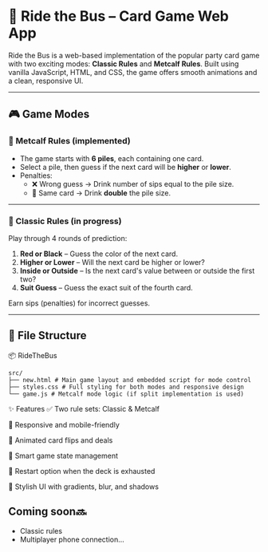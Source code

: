 # 🚌 Ride the Bus – Card Game Web App

Ride the Bus is a web-based implementation of the popular party card game with two exciting modes: **Classic Rules** and **Metcalf Rules**. Built using vanilla JavaScript, HTML, and CSS, the game offers smooth animations and a clean, responsive UI.

---

## 🎮 Game Modes

### 🎯 Metcalf Rules (implemented)

- The game starts with **6 piles**, each containing one card.
- Select a pile, then guess if the next card will be **higher** or **lower**.
- Penalties:
  - ❌ Wrong guess → Drink number of sips equal to the pile size.
  - 🔁 Same card → Drink **double** the pile size.

---

### 🎴 Classic Rules (in progress)

Play through 4 rounds of prediction:
1. **Red or Black** – Guess the color of the next card.
2. **Higher or Lower** – Will the next card be higher or lower?
3. **Inside or Outside** – Is the next card's value between or outside the first two?
4. **Suit Guess** – Guess the exact suit of the fourth card.

Earn sips (penalties) for incorrect guesses.

---

## 📁 File Structure

📦 RideTheBus
```plaintext
src/
├── new.html # Main game layout and embedded script for mode control
├── styles.css # Full styling for both modes and responsive design
└── game.js # Metcalf mode logic (if split implementation is used)
```

✨ Features
✅ Two rule sets: Classic & Metcalf

📱 Responsive and mobile-friendly

🎴 Animated card flips and deals

🧠 Smart game state management

🔁 Restart option when the deck is exhausted

🎨 Stylish UI with gradients, blur, and shadows

## Coming soon🔜
- Classic rules
- Multiplayer phone connection...


